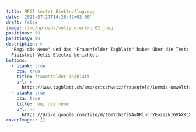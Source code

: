 ```yaml
---
title: MFGT testet Elektroflugzeug
date: '2021-07-27T14:28:42+02:00'
draft: false
image: /img/uploads/velis_electro_02.jpeg
positionx: 50
positiony: 50
description: >-
  "Regi die Neue" und das "Frauenfelder Tagblatt" haben über die Tests mit der
  Pipistrel Velis Electro berichtet.
buttons:
  - blank: true
    cta: true
    title: frauenfelder Tagblatt
    url: >-
      https://www.tagblatt.ch/amp/ostschweiz/frauenfeld/lommis-umweltfreundlich-leise-und-trotzdem-leistungsstark-die-motorfluggruppe-thurgau-testet-ein-elektroflugzeug-und-ist-des-lobes-voll-ld.2166421
  - blank: true
    cta: true
    title: regi die neue
    url: >-
      https://drive.google.com/file/d/1GmYtbzYsNAw8RlucrYEozajNIGVAXKcX/view?usp=sharing
coverImages: []
---
```


